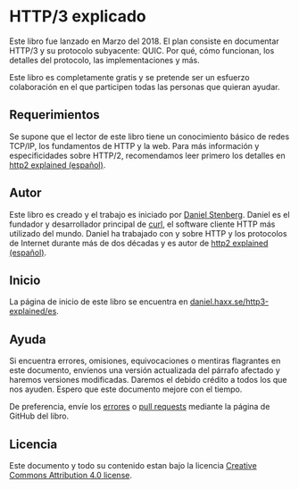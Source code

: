# HTTP/3 explicado

Este libro fue lanzado en Marzo del 2018. El plan consiste en documentar HTTP/3
y su protocolo subyacente: QUIC. Por qué, cómo funcionan, los detalles del 
protocolo, las implementaciones y más.

Este libro es completamente gratis y se pretende ser un esfuerzo colaboración
en el que participen todas las personas que quieran ayudar.

## Requerimientos

Se supone que el lector de este libro tiene un conocimiento básico de redes 
TCP/IP, los fundamentos de HTTP y la web. Para más información y 
especificidades sobre HTTP/2, recomendamos leer primero los detalles en 
[http2 explained (español)](https://http2-explained.haxx.se/es).

## Autor

Este libro es creado y el trabajo es iniciado por [Daniel
Stenberg](https://daniel.haxx.se/). Daniel es el fundador y desarrollador 
principal de [curl](https://curl.haxx.se/), el software cliente HTTP más 
utilizado del mundo. Daniel ha trabajado con y sobre HTTP y los protocolos de 
Internet durante más de dos décadas y es autor de [http2
explained (español)](https://daniel.haxx.se/http2/es).

## Inicio

La página de inicio de este libro se encuentra en
[daniel.haxx.se/http3-explained/es](https://daniel.haxx.se/http3-explained/es).

## Ayuda

Si encuentra errores, omisiones, equivocaciones o mentiras flagrantes en este 
documento, envíenos una versión actualizada del párrafo afectado y haremos 
versiones modificadas. Daremos el debido crédito a todos los que nos ayuden. 
Espero que este documento mejore con el tiempo.

De preferencia, envíe los [errores](https://github.com/bagder/http3-explained/issues)
o [pull requests](https://github.com/bagder/http3-explained/pulls) mediante la 
página de GitHub del libro.

## Licencia

Este documento y todo su contenido estan bajo la licencia [Creative Commons
Attribution 4.0 license](https://creativecommons.org/licenses/by/4.0/).
